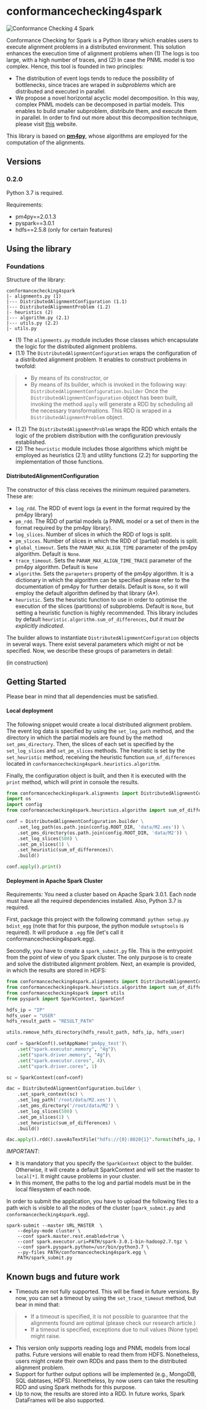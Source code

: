 # conformancechecking4spark

![Conformance Checking 4 Spark](logo/CC4Spark.png)

Conformance Checking for Spark is a Python library which enables users to execute alignment problems in a distributed
environment. This solution enhances the execution time of alignment problems when (1) The logs is too large, with a high
number of traces, and (2) In case the PNML model is too complex. Hence, this tool is founded in two principles:

* The distribution of event logs tends to reduce the possibility of bottlenecks, since traces are wraped in 
_subproblems_ which are distributed and executed in parallel.
* We propose a novel horizontal acyclic model decomposition. In this way, complex PNML models can be decomposed in 
partial models. This enables to build smaller subproblem, distribute them, and execute them in parallel. In order to
find out more about this decomposition technique, please visit 
[this](https://www.fernuni-hagen.de/sttp/forschung/vip_tool.shtml) website.

This library is based on [__pm4py__](https://pm4py.fit.fraunhofer.de/documentation#conformance), whose algorithms are 
employed for the computation of the alignments.

## Versions

### 0.2.0

Python 3.7 is required.

Requirements:
* pm4py==2.0.1.3
* pyspark==3.0.1
* hdfs==2.5.8 (only for certain features)

## Using the library

### Foundations

Structure of the library:

```
conformancechecking4spark
|- alignments.py (1)
|--- DistributedAlignmentConfiguration (1.1)
|--- DistributedAlignmentProblem (1.2)
|- heuristics (2)
|--- algorithm.py (2.1)
|--- utils.py (2.2)
|- utils.py
```

* (1) The `alignments.py` module includes those classes which encapsulate the logic for the distributed alignment
problems. 
* (1.1) The `DistributedAlignmentConfiguration` wraps the configuration of a distributed alignment problem. It enables
to construct problems in twofold:
>* By means of its constructor, or
>* By means of its builder, which is invoked in the following way: `DistributedAlignmentConfiguration.builder`
Once the `DistributedAlignmentConfiguration` object has been built, invoking the method `apply` will generate a RDD by 
scheduling all the necessary transformations. This RDD is wraped in a `DistributedAlignmentProblem` object.
* (1.2) The `DistributedAlignmentProblem` wraps the RDD which entails the logic of the problem distribution with the 
configuration previously established. 
* (2) The `heuristic` module includes those algorithms which might be employed as heuristics (2.1) and utility functions
 (2.2) for supporting the implementation of those functions.   

#### DistributedAlignmentConfiguration

The constructor of this class receives the minimum required parameters. These are:
* `log_rdd`. The RDD of event logs (a event in the format required by the pm4py library)
* `pm_rdd`. The RDD of partial models (a PNML model or a set of them in the format required by the pm4py library).
* `log_slices`. Number of slices in which the RDD of logs is split.
* `pm_slices`. Number of slices in which the RDD of (partial) models is split.
* `global_timeout`. Sets the `PARAM_MAX_ALIGN_TIME` parameter of the pm4py algorithm. Default is `None`.
* `trace_timeout`. Sets the `PARAM_MAX_ALIGN_TIME_TRACE` parameter of the pm4py algorithm. Default is `None`
* `algorithm`. Sets the `parapeters` property of the pm4py algorithm. It is a dictionary in which the algorithm can be 
specified please refer to the documentation of pm4py for further details. Default is `None`, so it will employ the 
default algorithm defined by that library (A*).
* `heuristic`. Sets the heuristic function to use in order to optimise the execution of the slices (partitions) of 
subproblems. Default is `None`, but setting a heuristic function is highly recommended. This library includes by default
`heuristic.algorithm.sum_of_differences`, *but it must be explicitly indicated*. 

The builder allows to instantiate `DistributedAlignmentConfiguration` objects in several ways. There exist several 
parameters which might or not be specified. Now, we describe these groups of parameters in detail:

(in construction)


## Getting Started

Please bear in mind that all dependencies must be satisfied.

#### Local deployment

The following snippet would create a local distributed alignment problem. The event log data is specified by using the
`set_log_path` method, and the directory in which the partial models are found by the method `set_pms_directory`. Then, 
the slices of each set is specified by the `set_log_slices` and `set_pm_slices` methods. The heuristic is set by the 
`set_heuristic` method, receiving the heuristic function `sum_of_differences` located in 
`conformancechecking4spark.heuristics.algorithm`.

Finally, the configuration object is built, and then it is executed with the `print` method, which will print in console 
the results.

````python
from conformancechecking4spark.alignments import DistributedAlignmentConfiguration
import os
import config
from conformancechecking4spark.heuristics.algorithm import sum_of_differences

conf = DistributedAlignmentConfiguration.builder \
    .set_log_path(os.path.join(config.ROOT_DIR, 'data/M2.xes')) \
    .set_pms_directory(os.path.join(config.ROOT_DIR, 'data/M2')) \
    .set_log_slices(500) \
    .set_pm_slices(1) \
    .set_heuristic(sum_of_differences)\
    .build()

conf.apply().print()
````


#### Deployment in Apache Spark Cluster

Requirements: You need a cluster based on Apache Spark 3.0.1. Each node must have all the required dependencies 
installed. Also, Python 3.7 is required.

First, package this project with the following command: `python setup.py bdist_egg` (note that for this purpose, the 
python module `setuptools` is required). It will produce a `.egg` file (let's call it conformancechecking4spark.egg).

Secondly, you have to create a `spark_submit.py` file. This is the entrypoint from the point of view of you Spark 
cluster. The only purpose is to create and solve the distributed alignment problem. Next, an example is provided, in 
which the results are stored in HDFS:

````python
from conformancechecking4spark.alignments import DistributedAlignmentConfiguration
from conformancechecking4spark.heuristics.algorithm import sum_of_differences
from conformancechecking4spark import utils
from pyspark import SparkContext, SparkConf

hdfs_ip = "IP"
hdfs_user = "USER"
hdfs_result_path = "RESULT_PATH"

utils.remove_hdfs_directory(hdfs_result_path, hdfs_ip, hdfs_user)

conf = SparkConf().setAppName('pm4py_test')\
    .set("spark.executor.memory", "4g")\
    .set("spark.driver.memory", "4g")\
    .set("spark.executor.cores", 4)\
    .set("spark.driver.cores", 1)

sc = SparkContext(conf=conf)

dac = DistributedAlignmentConfiguration.builder \
    .set_spark_context(sc) \
    .set_log_path('/root/data/M2.xes') \
    .set_pms_directory('/root/data/M2') \
    .set_log_slices(500) \
    .set_pm_slices(1) \
    .set_heuristic(sum_of_differences) \
    .build()

dac.apply().rdd().saveAsTextFile("hdfs://{0}:8020{1}".format(hdfs_ip, hdfs_result_path))
````

_IMPORTANT_: 
* It is mandatory that you specify the `SparkContext` object to the builder. Otherwise, it will create a default
SparkContext and will set the master to `local[*]`. It might cause problems in your cluster.
* In this moment, the paths to the log and partial models must be in the local filesystem of each node.

In order to submit the application, you have to upload the following files to a path wich is visible to all the nodes of
the cluster (`spark_submit.py` and `conformancechecking4spark.egg`).

````
spark-submit --master URL_MASTER  \
	--deploy-mode cluster \
	--conf spark.master.rest.enabled=true \
	--conf spark.executor.uri=PATH/spark-3.0.1-bin-hadoop2.7.tgz \
	--conf spark.pyspark.python=/usr/bin/python3.7 \
	--py-files PATH/conformancechecking4spark.egg \
	PATH/spark_submit.py
````
 
## Known bugs and future work

* Timeouts are not fully supported. This will be fixed in future versions. By now, you can set a timeout by using the 
`set_trace_timeout` method, but bear in mind that:
>* If a timeout is specified, it is not possible to guarantee that the alignments found are optimal (please check our 
research article.)
>* If a timeout is specified, exceptions due to null values (None type) might raise. 
* This version only supports reading logs and PNML models from local paths. Future versions will enable to read them
from HDFS. Nonetheless, users might create their own RDDs and pass them to the distributed alignment problem.
* Support for further output options will be implemented (e.g., MongoDB, SQL dabtases, HDFS). Nonetheless, by now users
can take the resulting RDD and using Spark methods for this purpose.
* Up to now, the results are stored into a RDD. In future works, Spark DataFrames will be also supported.


